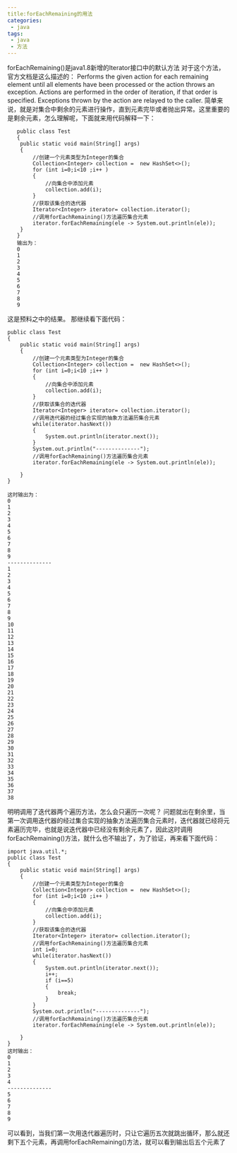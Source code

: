 ```yaml
---
title:forEachRemaining的用法
categories:
 - java
tags:
 - java
 - 方法
---
```

forEachRemaining()是java1.8新增的Iterator接口中的默认方法
对于这个方法，官方文档是这么描述的：
Performs the given action for each remaining element until all elements have been processed or the action throws an exception. Actions are performed in the order of iteration, if that order is specified. Exceptions thrown by the action are relayed to the caller.
简单来说，就是对集合中剩余的元素进行操作，直到元素完毕或者抛出异常。这里重要的是剩余元素，怎么理解呢，下面就来用代码解释一下：

```import java.util.*;
   public class Test
   {
   	public static void main(String[] args)
   	{
   		//创建一个元素类型为Integer的集合
   		Collection<Integer> collection =  new HashSet<>();
   		for (int i=0;i<10 ;i++ )
   		{
   			//向集合中添加元素
   			collection.add(i);
   		}
   		//获取该集合的迭代器
   		Iterator<Integer> iterator= collection.iterator();
   		//调用forEachRemaining()方法遍历集合元素
   		iterator.forEachRemaining(ele -> System.out.println(ele));
   	}
   }
   输出为：
   0
   1
   2
   3
   4
   5
   6
   7
   8
   9

```
这是预料之中的结果。
那继续看下面代码：

```import java.util.*;
public class Test
{
	public static void main(String[] args)
	{
		//创建一个元素类型为Integer的集合
		Collection<Integer> collection =  new HashSet<>();
		for (int i=0;i<10 ;i++ )
		{
			//向集合中添加元素
			collection.add(i);
		}
		//获取该集合的迭代器
		Iterator<Integer> iterator= collection.iterator();
		//调用迭代器的经过集合实现的抽象方法遍历集合元素
		while(iterator.hasNext())
		{
			System.out.println(iterator.next());
		}
		System.out.println("--------------");
		//调用forEachRemaining()方法遍历集合元素
		iterator.forEachRemaining(ele -> System.out.println(ele));
		
	}
}

这时输出为：
0
1
2
3
4
5
6
7
8
9
--------------
1
2
3
4
5
6
7
8
9
10
11
12
13
14
15
16
17
18
19
20
21
22
23
24
25
26
27
28
29
30
31
32
33
34
35
36
37
38
```
明明调用了迭代器两个遍历方法，怎么会只遍历一次呢？
问题就出在剩余里，当第一次调用迭代器的经过集合实现的抽象方法遍历集合元素时，迭代器就已经将元素遍历完毕，也就是说迭代器中已经没有剩余元素了，因此这时调用forEachRemaining()方法，就什么也不输出了，为了验证，再来看下面代码：

```
import java.util.*;
public class Test
{
	public static void main(String[] args)
	{
		//创建一个元素类型为Integer的集合
		Collection<Integer> collection =  new HashSet<>();
		for (int i=0;i<10 ;i++ )
		{
			//向集合中添加元素
			collection.add(i);
		}
		//获取该集合的迭代器
		Iterator<Integer> iterator= collection.iterator();
		//调用forEachRemaining()方法遍历集合元素
		int i=0;
		while(iterator.hasNext())
		{
			System.out.println(iterator.next());
			i++;
			if (i==5)
			{
				break;
			}
		}
		System.out.println("--------------");
		//调用forEachRemaining()方法遍历集合元素
		iterator.forEachRemaining(ele -> System.out.println(ele));
		
	}
}
这时输出：
0
1
2
3
4
--------------
5
6
7
8
9

```
可以看到，当我们第一次用迭代器遍历时，只让它遍历五次就跳出循环，那么就还剩下五个元素，再调用forEachRemaining()方法，就可以看到输出后五个元素了
